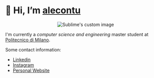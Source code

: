 # 👋 Hi, I’m [alecontu](https://alecontuit.github.io)

<p align="center">
  <img src="https://media.giphy.com/media/ZVik7pBtu9dNS/giphy.gif" alt="Sublime's custom image"/>
</p>


I'm currently a *computer science and engineering* master student at [Politecnico di Milano](https://www.polimi.it/). 

Some contact information:
- [Linkedin](https://www.linkedin.com/in/alecontu/)
- [Instagram](https://www.instagram.com/ale.contu/)
- [Personal Website](https://alecontuit.github.io)


<!---
To delete the text ~~very important words~~.

## Code:
` print("Hello World")`

- 👀 Dotted list
- 🌱 


![alt text](https://media.giphy.com/media/ZVik7pBtu9dNS/giphy.gif)


alecontuIT/alecontuIT is a ✨ special ✨ repository because its `README.md` (this file) appears on your GitHub profile.
You can click the Preview link to take a look at your changes.
--->

